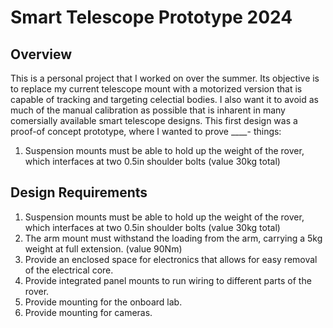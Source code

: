 # Smart Telescope Prototype 2024 #

## Overview ##

This is a personal project that I worked on over the summer. Its objective is to replace 
my current telescope mount with a motorized version that is capable of tracking and 
targeting celectial bodies. I also want it to avoid as much of the manual calibration as
possible that is inharent in many comersially available smart telescope designs. This 
first design was a proof-of concept prototype, where I wanted to prove ____- things:

<ol>
    <li>Suspension mounts must be able to hold up the weight of the rover, which interfaces at two 0.5in shoulder bolts (value 30kg total)</li>
</ol>

## Design Requirements ##

<ol>
    <li>Suspension mounts must be able to hold up the weight of the rover, which interfaces at two 0.5in shoulder bolts (value 30kg total)</li>
    <li>The arm mount must withstand the loading from the arm, carrying a 5kg weight at full extension. (value 90Nm)</li>
    <li>Provide an enclosed space for electronics that allows for easy removal of the electrical core.</li>
    <li>Provide integrated panel mounts to run wiring to different parts of the rover.</li>
    <li>Provide mounting for the onboard lab.</li>
    <li>Provide mounting for cameras.</li>
</ol>
